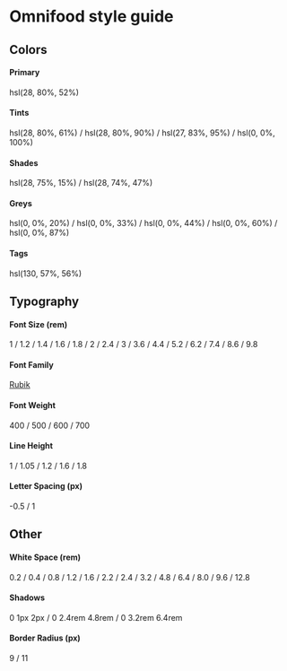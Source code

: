 # Omnifood style guide

## Colors

#### Primary

hsl(28, 80%, 52%)

#### Tints

hsl(28, 80%, 61%) / hsl(28, 80%, 90%) / hsl(27, 83%, 95%) / hsl(0, 0%, 100%)

#### Shades

hsl(28, 75%, 15%) / hsl(28, 74%, 47%)

#### Greys

hsl(0, 0%, 20%) / hsl(0, 0%, 33%) / hsl(0, 0%, 44%) / hsl(0, 0%, 60%) / hsl(0, 0%, 87%)

#### Tags

hsl(130, 57%, 56%)

## Typography

#### Font Size (rem)

1 / 1.2 / 1.4 / 1.6 / 1.8 / 2 / 2.4 / 3 / 3.6 / 4.4 / 5.2 / 6.2 / 7.4 / 8.6 / 9.8

#### Font Family

[Rubik](https://fonts.google.com/specimen/Rubik)

#### Font Weight

400 / 500 / 600 / 700

#### Line Height

1 / 1.05 / 1.2 / 1.6 / 1.8

#### Letter Spacing (px)

-0.5 / 1

## Other

#### White Space (rem)

0.2 / 0.4 / 0.8 / 1.2 / 1.6 / 2.2 / 2.4 / 3.2 / 4.8 / 6.4 / 8.0 / 9.6 / 12.8

#### Shadows

0 1px 2px / 0 2.4rem 4.8rem / 0 3.2rem 6.4rem

#### Border Radius (px)

9 / 11
